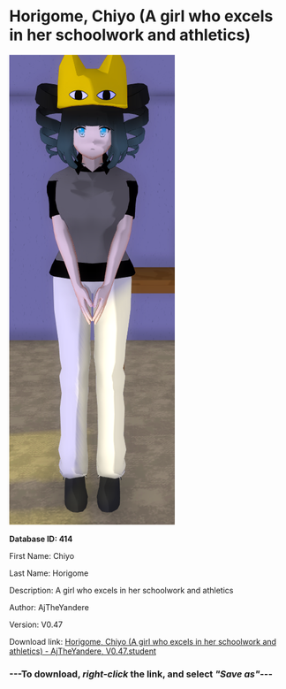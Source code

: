 # Horigome, Chiyo (A girl who excels in her schoolwork and athletics)

<img src="https://raw.githubusercontent.com/Arbiter1223/Daigaku-Gurashi-Custom-Students/master/Students/Files/Horigome%2C%20Chiyo%20(A%20girl%20who%20excels%20in%20her%20schoolwork%20and%20athletics).png" title="Horigome, Chiyo (A girl who excels in her schoolwork and athletics) - AjTheYandere, V0.47">

**Database ID: 414**

First Name: Chiyo

Last Name: Horigome

Description: A girl who excels in her schoolwork and athletics

Author: AjTheYandere

Version: V0.47

Download link: <a href="https://raw.githubusercontent.com/Arbiter1223/Daigaku-Gurashi-Custom-Students/master/Students/Files/Horigome%2C%20Chiyo%20(A%20girl%20who%20excels%20in%20her%20schoolwork%20and%20athletics)%20-%20AjTheYandere%2C%20V0.47.student">Horigome, Chiyo (A girl who excels in her schoolwork and athletics) - AjTheYandere, V0.47.student</a>

### ---**To download, _right-click_ the link, and select _"Save as"_**---
